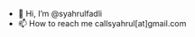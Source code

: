 - 👋 Hi, I’m @syahrulfadli
- 📫 How to reach me callsyahrul[at]gmail.com

<!---
syahrulfadli/syahrulfadli is a ✨ special ✨ repository because its `README.md` (this file) appears on your GitHub profile.
You can click the Preview link to take a look at your changes.
--->
